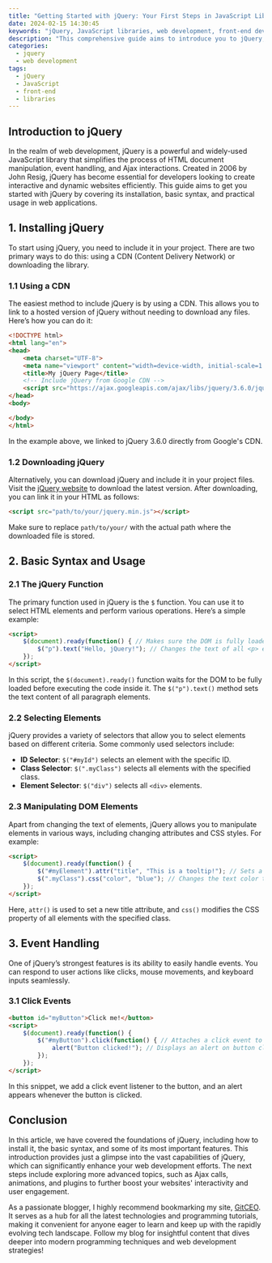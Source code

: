 ```yaml
---
title: "Getting Started with jQuery: Your First Steps in JavaScript Libraries"
date: 2024-02-15 14:30:45
keywords: "jQuery, JavaScript libraries, web development, front-end development, jQuery tutorial"
description: "This comprehensive guide aims to introduce you to jQuery, one of the most popular JavaScript libraries. It covers its background, installation, basic syntax, and usage through detailed examples. Ideal for beginners, this tutorial will equip you with the necessary skills to enhance your web development projects by effectively utilizing jQuery."
categories:
  - jquery
  - web development
tags:
  - jQuery
  - JavaScript
  - front-end
  - libraries
---
```


## Introduction to jQuery

In the realm of web development, jQuery is a powerful and widely-used JavaScript library that simplifies the process of HTML document manipulation, event handling, and Ajax interactions. Created in 2006 by John Resig, jQuery has become essential for developers looking to create interactive and dynamic websites efficiently. This guide aims to get you started with jQuery by covering its installation, basic syntax, and practical usage in web applications. 

<!-- more -->

## 1. Installing jQuery

To start using jQuery, you need to include it in your project. There are two primary ways to do this: using a CDN (Content Delivery Network) or downloading the library.

### 1.1 Using a CDN

The easiest method to include jQuery is by using a CDN. This allows you to link to a hosted version of jQuery without needing to download any files. Here’s how you can do it:

```html
<!DOCTYPE html>
<html lang="en">
<head>
    <meta charset="UTF-8">
    <meta name="viewport" content="width=device-width, initial-scale=1.0">
    <title>My jQuery Page</title>
    <!-- Include jQuery from Google CDN -->
    <script src="https://ajax.googleapis.com/ajax/libs/jquery/3.6.0/jquery.min.js"></script>
</head>
<body>

</body>
</html>
```
In the example above, we linked to jQuery 3.6.0 directly from Google's CDN. 

### 1.2 Downloading jQuery

Alternatively, you can download jQuery and include it in your project files. Visit the [jQuery website](https://jquery.com/download/) to download the latest version. After downloading, you can link it in your HTML as follows:

```html
<script src="path/to/your/jquery.min.js"></script>
```
Make sure to replace `path/to/your/` with the actual path where the downloaded file is stored.

## 2. Basic Syntax and Usage

### 2.1 The jQuery Function

The primary function used in jQuery is the `$` function. You can use it to select HTML elements and perform various operations. Here’s a simple example:

```html
<script>
    $(document).ready(function() { // Makes sure the DOM is fully loaded
        $("p").text("Hello, jQuery!"); // Changes the text of all <p> elements
    });
</script>
```
In this script, the `$(document).ready()` function waits for the DOM to be fully loaded before executing the code inside it. The `$("p").text()` method sets the text content of all paragraph elements.

### 2.2 Selecting Elements

jQuery provides a variety of selectors that allow you to select elements based on different criteria. Some commonly used selectors include:

- **ID Selector**: `$("#myId")` selects an element with the specific ID.
- **Class Selector**: `$(".myClass")` selects all elements with the specified class.
- **Element Selector**: `$("div")` selects all `<div>` elements.

### 2.3 Manipulating DOM Elements

Apart from changing the text of elements, jQuery allows you to manipulate elements in various ways, including changing attributes and CSS styles. For example:

```html
<script>
    $(document).ready(function() {
        $("#myElement").attr("title", "This is a tooltip!"); // Sets a new attribute
        $(".myClass").css("color", "blue"); // Changes the text color to blue
    });
</script>
```
Here, `attr()` is used to set a new title attribute, and `css()` modifies the CSS property of all elements with the specified class.

## 3. Event Handling

One of jQuery’s strongest features is its ability to easily handle events. You can respond to user actions like clicks, mouse movements, and keyboard inputs seamlessly. 

### 3.1 Click Events

```html
<button id="myButton">Click me!</button>
<script>
    $(document).ready(function() {
        $("#myButton").click(function() { // Attaches a click event to the button
            alert("Button clicked!"); // Displays an alert on button click
        });
    });
</script>
```
In this snippet, we add a click event listener to the button, and an alert appears whenever the button is clicked.

## Conclusion

In this article, we have covered the foundations of jQuery, including how to install it, the basic syntax, and some of its most important features. This introduction provides just a glimpse into the vast capabilities of jQuery, which can significantly enhance your web development efforts. The next steps include exploring more advanced topics, such as Ajax calls, animations, and plugins to further boost your websites' interactivity and user engagement.

As a passionate blogger, I highly recommend bookmarking my site, [GitCEO](https://gitceo.com). It serves as a hub for all the latest technologies and programming tutorials, making it convenient for anyone eager to learn and keep up with the rapidly evolving tech landscape. Follow my blog for insightful content that dives deeper into modern programming techniques and web development strategies!